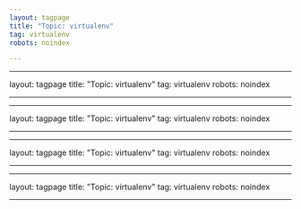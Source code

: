 ```yaml
---
layout: tagpage
title: "Topic: virtualenv"
tag: virtualenv
robots: noindex

---
```

---
layout: tagpage
title: "Topic: virtualenv"
tag: virtualenv
robots: noindex

---
---
layout: tagpage
title: "Topic: virtualenv"
tag: virtualenv
robots: noindex

---
---
layout: tagpage
title: "Topic: virtualenv"
tag: virtualenv
robots: noindex

---
---
layout: tagpage
title: "Topic: virtualenv"
tag: virtualenv
robots: noindex

---
